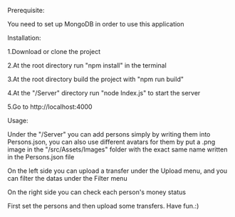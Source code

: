 
Prerequisite:

You need to set up MongoDB in order to use this application

Installation:

1.Download or clone the project

2.At the root directory run "npm install" in the terminal

3.At the root directory build the project with "npm run build"

4.At the "/Server" directory run "node Index.js" to start the server

5.Go to http://localhost:4000

Usage:

Under the "/Server" you can add persons simply by writing them into Persons.json, you can also use different avatars for them by
put a .png image in the "/src/Assets/Images" folder with the exact same name written in the Persons.json file

On the left side you can upload a transfer under the Upload menu, and you can filter the datas under the Filter menu

On the right side you can check each person's money status

First set the persons and then upload some transfers. Have fun.:)
